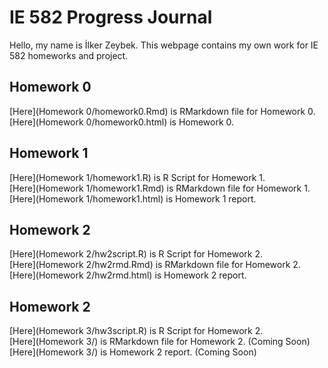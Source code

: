 # IE 582 Progress Journal

Hello, my name is İlker Zeybek. This webpage contains my own work for IE 582 homeworks and project.

## Homework 0
[Here](Homework 0/homework0.Rmd) is RMarkdown file for Homework 0.<br/>
[Here](Homework 0/homework0.html) is Homework 0.

## Homework 1
[Here](Homework 1/homework1.R) is R Script for Homework 1.<br/>
[Here](Homework 1/homework1.Rmd) is RMarkdown file for Homework 1.<br/>
[Here](Homework 1/homework1.html) is Homework 1 report.

## Homework 2
[Here](Homework 2/hw2script.R) is R Script for Homework 2.<br/>
[Here](Homework 2/hw2rmd.Rmd) is RMarkdown file for Homework 2.<br/>
[Here](Homework 2/hw2rmd.html) is Homework 2 report.

## Homework 2
[Here](Homework 3/hw3script.R) is R Script for Homework 2.<br/>
[Here](Homework 3/) is RMarkdown file for Homework 2. (Coming Soon)<br/>
[Here](Homework 3/) is Homework 2 report. (Coming Soon)


